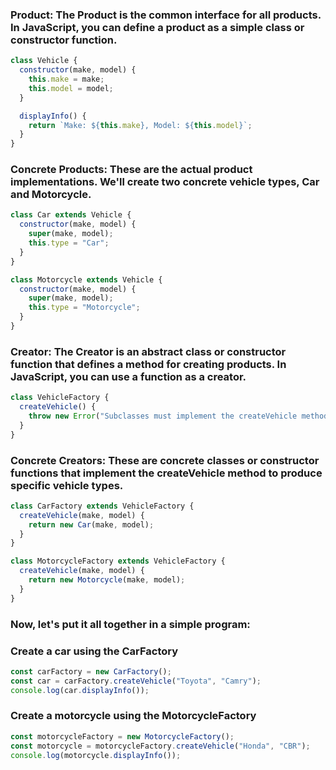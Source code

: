 ### Product: The Product is the common interface for all products. In JavaScript, you can define a product as a simple class or constructor function.


```js
class Vehicle {
  constructor(make, model) {
    this.make = make;
    this.model = model;
  }

  displayInfo() {
    return `Make: ${this.make}, Model: ${this.model}`;
  }
}
```
### Concrete Products: These are the actual product implementations. We'll create two concrete vehicle types, Car and Motorcycle.

```js
class Car extends Vehicle {
  constructor(make, model) {
    super(make, model);
    this.type = "Car";
  }
}

class Motorcycle extends Vehicle {
  constructor(make, model) {
    super(make, model);
    this.type = "Motorcycle";
  }
}
```

### Creator: The Creator is an abstract class or constructor function that defines a method for creating products. In JavaScript, you can use a function as a creator.

```js
class VehicleFactory {
  createVehicle() {
    throw new Error("Subclasses must implement the createVehicle method.");
  }
}
```

### Concrete Creators: These are concrete classes or constructor functions that implement the createVehicle method to produce specific vehicle types.

```js
class CarFactory extends VehicleFactory {
  createVehicle(make, model) {
    return new Car(make, model);
  }
}

class MotorcycleFactory extends VehicleFactory {
  createVehicle(make, model) {
    return new Motorcycle(make, model);
  }
}
```
### Now, let's put it all together in a simple program:

### Create a car using the CarFactory
```js
const carFactory = new CarFactory();
const car = carFactory.createVehicle("Toyota", "Camry");
console.log(car.displayInfo());
```

### Create a motorcycle using the MotorcycleFactory
```js
const motorcycleFactory = new MotorcycleFactory();
const motorcycle = motorcycleFactory.createVehicle("Honda", "CBR");
console.log(motorcycle.displayInfo());
```